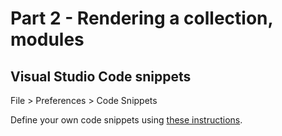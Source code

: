# Part 2 - Rendering a collection, modules

## Visual Studio Code snippets

File > Preferences > Code Snippets

Define your own code snippets using [these instructions](https://code.visualstudio.com/docs/editor/userdefinedsnippets#_creating-your-own-snippets).

